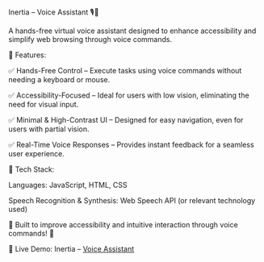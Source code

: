 Inertia – Voice Assistant 🎙️🤖


A hands-free virtual voice assistant designed to enhance accessibility and simplify web browsing through voice commands.



🚀 Features:

✅ Hands-Free Control – Execute tasks using voice commands without needing a keyboard or mouse.

✅ Accessibility-Focused – Ideal for users with low vision, eliminating the need for visual input.

✅ Minimal & High-Contrast UI – Designed for easy navigation, even for users with partial vision.

✅ Real-Time Voice Responses – Provides instant feedback for a seamless user experience.


🔧 Tech Stack:

Languages: JavaScript, HTML, CSS

Speech Recognition & Synthesis: Web Speech API (or relevant technology used)

📌 Built to improve accessibility and intuitive interaction through voice commands! 🎤


🔗 Live Demo: Inertia – [Voice Assistant](https://curious-belekoy-7f2f42.netlify.app/)
